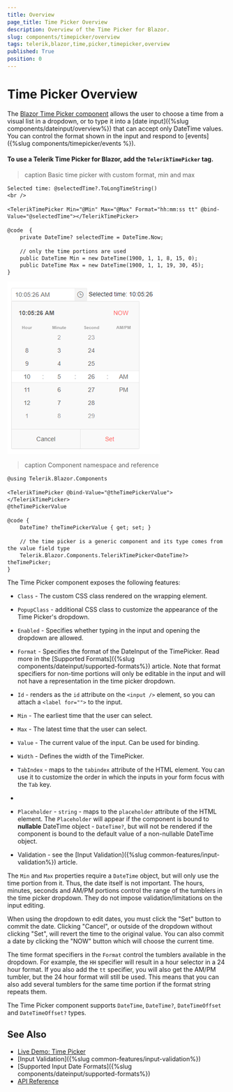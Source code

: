 ```yaml
---
title: Overview
page_title: Time Picker Overview
description: Overview of the Time Picker for Blazor.
slug: components/timepicker/overview
tags: telerik,blazor,time,picker,timepicker,overview
published: True
position: 0
---
```


# Time Picker Overview

The <a href="https://www.telerik.com/blazor-ui/timepicker" target="_blank">Blazor Time Picker component</a> allows the user to choose a time from a visual list in a dropdown, or to type it into a [date input]({%slug components/dateinput/overview%}) that can accept only DateTime values. You can control the format shown in the input and respond to [events]({%slug components/timepicker/events %}).

#### To use a Telerik Time Picker for Blazor, add the `TelerikTimePicker` tag.

>caption Basic time picker with custom format, min and max

````CSHTML
Selected time: @selectedTime?.ToLongTimeString()
<br />

<TelerikTimePicker Min="@Min" Max="@Max" Format="hh:mm:ss tt" @bind-Value="@selectedTime"></TelerikTimePicker>

@code  {
    private DateTime? selectedTime = DateTime.Now;

    // only the time portions are used
    public DateTime Min = new DateTime(1900, 1, 1, 8, 15, 0);
    public DateTime Max = new DateTime(1900, 1, 1, 19, 30, 45);
}
````

![](images/timepicker-first-look.png)

>caption Component namespace and reference

````CSHTML
@using Telerik.Blazor.Components

<TelerikTimePicker @bind-Value="@theTimePickerValue"></TelerikTimePicker>
@theTimePickerValue

@code {
    DateTime? theTimePickerValue { get; set; }
    
    // the time picker is a generic component and its type comes from the value field type
    Telerik.Blazor.Components.TelerikTimePicker<DateTime?> theTimePicker;
}
````

The Time Picker component exposes the following features:

* `Class` - The custom CSS class rendered on the wrapping element.

* `PopupClass` - additional CSS class to customize the appearance of the Time Picker's dropdown.

* `Enabled` - Specifies whether typing in the input and opening the dropdown are allowed.

* `Format` - Specifies the format of the DateInput of the TimePicker. Read more in the [Supported Formats]({%slug components/dateinput/supported-formats%}) article. Note that format specifiers for non-time portions will only be editable in the input and will not have a representation in the time picker dropdown.

* `Id` - renders as the `id` attribute on the `<input />` element, so you can attach a `<label for="">` to the input.

* `Min` - The earliest time that the user can select.

* `Max` - The latest time that the user can select.

* `Value` - The current value of the input. Can be used for binding.

* `Width` - Defines the width of the TimePicker.

* `TabIndex` - maps to the `tabindex` attribute of the HTML element. You can use it to customize the order in which the inputs in your form focus with the `Tab` key.
* 
* `Placeholder` - `string` - maps to the `placeholder` attribute of the HTML element. The `Placeholder` will appear if the component is bound to **nullable** DateTime object - `DateTime?`, but will not be rendered if the component is bound to the default value of a non-nullable DateTime object. 

* Validation - see the [Input Validation]({%slug common-features/input-validation%}) article.

The `Min` and `Max` properties require a `DateTime` object, but will only use the time portion from it. Thus, the date itself is not important. The hours, minutes, seconds and AM/PM portions control the range of the tumblers in the time picker dropdown. They do not impose validation/limitations on the input editing.

When using the dropdown to edit dates, you must click the "Set" button to commit the date. Clicking "Cancel", or outside of the dropdown without clicking "Set", will revert the time to the original value. You can also commit a date by clicking the "NOW" button which will choose the current time.

The time format specifiers in the `Format` control the tumblers available in the dropdown. For example, the `HH` specifier will result in a hour selector in a 24 hour format. If you also add the `tt` specifier, you will also get the AM/PM tumbler, but the 24 hour format will still be used. This means that you can also add several tumblers for the same time portion if the format string repeats them.

The Time Picker component supports `DateTime`, `DateTime?`, `DateTimeOffset` and `DateTimeOffset?` types.


## See Also

  * [Live Demo: Time Picker](https://demos.telerik.com/blazor-ui/timepicker/index)
  * [Input Validation]({%slug common-features/input-validation%})
  * [Supported Input Date Formats]({%slug components/dateinput/supported-formats%})
  * [API Reference](https://docs.telerik.com/blazor-ui/api/Telerik.Blazor.Components.TelerikTimePicker-1)
